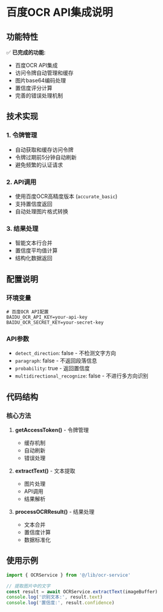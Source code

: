 # 百度OCR API集成说明

## 功能特性

✅ **已完成的功能**:
- 百度OCR API集成
- 访问令牌自动管理和缓存
- 图片base64编码处理
- 置信度评分计算
- 完善的错误处理机制

## 技术实现

### 1. 令牌管理
- 自动获取和缓存访问令牌
- 令牌过期前5分钟自动刷新
- 避免频繁的认证请求

### 2. API调用
- 使用百度OCR高精度版本 (`accurate_basic`)
- 支持置信度返回
- 自动处理图片格式转换

### 3. 结果处理
- 智能文本行合并
- 置信度平均值计算
- 结构化数据返回

## 配置说明

### 环境变量
```env
# 百度OCR API配置
BAIDU_OCR_API_KEY=your-api-key
BAIDU_OCR_SECRET_KEY=your-secret-key
```

### API参数
- `detect_direction`: false - 不检测文字方向
- `paragraph`: false - 不返回段落信息
- `probability`: true - 返回置信度
- `multidirectional_recognize`: false - 不进行多方向识别

## 代码结构

### 核心方法

1. **getAccessToken()** - 令牌管理
   - 缓存机制
   - 自动刷新
   - 错误处理

2. **extractText()** - 文本提取
   - 图片处理
   - API调用
   - 结果解析

3. **processOCRResult()** - 结果处理
   - 文本合并
   - 置信度计算
   - 数据标准化

## 使用示例

```typescript
import { OCRService } from '@/lib/ocr-service'

// 提取图片中的文字
const result = await OCRService.extractText(imageBuffer)
console.log('识别文本:', result.text)
console.log('置信度:', result.confidence)
```